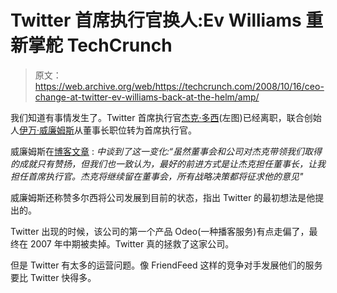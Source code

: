 # Twitter 首席执行官换人:Ev Williams 重新掌舵 TechCrunch

> 原文：<https://web.archive.org/web/https://techcrunch.com/2008/10/16/ceo-change-at-twitter-ev-williams-back-at-the-helm/amp/>

我们知道有事情发生了。Twitter 首席执行官[杰克·多西](https://web.archive.org/web/20230131000245/http://www.crunchbase.com/person/jack-dorsey)(左图)已经离职，联合创始人[伊万·威廉姆斯](https://web.archive.org/web/20230131000245/http://www.crunchbase.com/person/evan-williams)从董事长职位转为首席执行官。

威廉姆斯在[博客文章](https://web.archive.org/web/20230131000245/http://blog.twitter.com/2008/10/meet-our-ceo-and-chairman-again.html) : *中谈到了这一变化:“虽然董事会和公司对杰克带领我们取得的成就只有赞扬，但我们也一致认为，最好的前进方式是让杰克担任董事长，让我担任首席执行官。杰克将继续留在董事会，所有战略决策都将征求他的意见"*

威廉姆斯还称赞多尔西将公司发展到目前的状态，指出 Twitter 的最初想法是他提出的。

Twitter 出现的时候，该公司的第一个产品 Odeo(一种播客服务)有点走偏了，最终在 2007 年中期被卖掉。Twitter 真的拯救了这家公司。

但是 Twitter 有太多的运营问题。像 FriendFeed 这样的竞争对手发展他们的服务要比 Twitter 快得多。

<amp-analytics data-credentials="include" class="i-amphtml-layout-fixed i-amphtml-layout-size-defined" i-amphtml-layout="fixed"></amp-analytics>